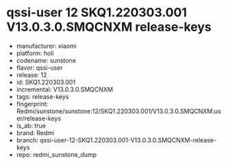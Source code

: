 # qssi-user 12 SKQ1.220303.001 V13.0.3.0.SMQCNXM release-keys
- manufacturer: xiaomi
- platform: holi
- codename: sunstone
- flavor: qssi-user
- release: 12
- id: SKQ1.220303.001
- incremental: V13.0.3.0.SMQCNXM
- tags: release-keys
- fingerprint: Redmi/sunstone/sunstone:12/SKQ1.220303.001/V13.0.3.0.SMQCNXM:user/release-keys
- is_ab: true
- brand: Redmi
- branch: qssi-user-12-SKQ1.220303.001-V13.0.3.0.SMQCNXM-release-keys
- repo: redmi_sunstone_dump
